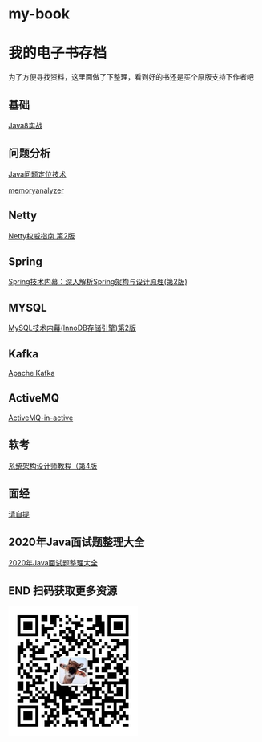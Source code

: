 # my-book
# 我的电子书存档
 为了方便寻找资料，这里面做了下整理，看到好的书还是买个原版支持下作者吧

## 基础
[Java8实战](基础/Java8实战.pdf)

## 问题分析
[Java问题定位技术](问题分析/Java问题定位技术.pdf)

[memoryanalyzer](问题分析/memoryanalyzer.pdf)

## Netty
[Netty权威指南 第2版](Netty/Netty权威指南%20第2版.pdf)

## Spring
[Spring技术内幕：深入解析Spring架构与设计原理(第2版)](Spring/Spring技术内幕：深入解析Spring架构与设计原理(第2版)%20.pdf)

## MYSQL
[MySQL技术内幕(InnoDB存储引擎)第2版](MYSQL/MySQL技术内幕(InnoDB存储引擎)第2版.pdf)

## Kafka
[Apache Kafka](Kafka/Apache%20Kafka.pdf)

## ActiveMQ
[ActiveMQ-in-active](ActiveMQ/ActiveMQ-in-active.pdf)


## 软考
[系统架构设计师教程（第4版](软考/系统架构设计师教程（第4版）.pdf)



## 面经
[请自提](面经)

## 2020年Java面试题整理大全
[2020年Java面试题整理大全](面经)

## END 扫码获取更多资源
![微信公众号](wechat.jpg)
